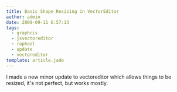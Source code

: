 ```yaml
---
title: Basic Shape Resizing in VectorEditor
author: admin
date: 2009-09-11 6:57:13
tags: 
  - graphcis
  - jsvectoreditor
  - raphael
  - update
  - vectoreditor
template: article.jade
---
```


I made a new minor update to vectoreditor which allows things to be resized, it's not perfect, but works mostly.
